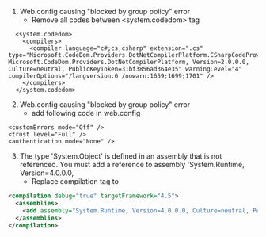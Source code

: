 1. Web.config causing "blocked by group policy" error
    * Remove all codes between  <system.codedom> tag
```
  <system.codedom>
    <compilers>
      <compiler language="c#;cs;csharp" extension=".cs" type="Microsoft.CodeDom.Providers.DotNetCompilerPlatform.CSharpCodeProvider, Microsoft.CodeDom.Providers.DotNetCompilerPlatform, Version=2.0.0.0, Culture=neutral, PublicKeyToken=31bf3856ad364e35" warningLevel="4" compilerOptions="/langversion:6 /nowarn:1659;1699;1701" />
    </compilers>
  </system.codedom>
```
2. Web.config causing "blocked by group policy" error
      * add following code in web.config
     
```
<customErrors mode="Off" />
<trust level="Full" />
<authentication mode="None" />
```
3. The type 'System.Object' is defined in an assembly that is not referenced. You must add a reference to assembly 'System.Runtime, Version=4.0.0.0,
    * Replace compilation tag to 
```xml 
<compilation debug="true" targetFramework="4.5">
  <assemblies>
    <add assembly="System.Runtime, Version=4.0.0.0, Culture=neutral, PublicKeyToken=b03f5f7f11d50a3a" />
  </assemblies>
</compilation>
```
  


   
